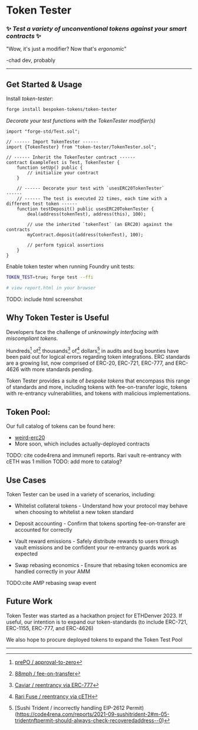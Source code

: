 # Token Tester

### :sparkles: *Test a variety of unconventional tokens against your smart contracts* :sparkles:

"Wow, it's just a modifier? Now that's *ergonomic*"

-chad dev, probably

---

## Get Started & Usage

Install *token-tester*:

```bash
forge install bespoken-tokens/token-tester
```

*Decorate your test functions with the TokenTester modifier(s)*
```solidity
import "forge-std/Test.sol";

// ------ Import TokenTester ------
import {TokenTester} from "token-tester/TokenTester.sol";

// ------ Inherit the TokenTester contract ------
contract ExampleTest is Test, TokenTester {
    function setUp() public {
        // initialize your contract
    }
    
    // ------ Decorate your test with `usesERC20TokenTester`                       ------
    // ------ The test is executed 22 times, each time with a different test token ------
    function testDeposit() public usesERC20TokenTester {
        deal(address(tokenTest), address(this), 100);
        
        // use the inherited `tokenTest` (an ERC20) against the contracts
        myContract.deposit(address(tokenTest), 100);
        
        // perform typical assertions
    }
}
```

Enable token tester when running Foundry unit tests:
```bash
TOKEN_TEST=true; forge test --ffi

# view report.html in your browser
```

TODO: include html screenshot

## Why Token Tester is Useful
Developers face the challenge of *unknowingly interfacing with miscompliant tokens.*

Hundreds[^1] of[^2] thousands[^3] of[^4] dollars[^5]  in audits and bug bounties have been paid out for logical errors regarding token integrations. ERC standards are a growing list, now comprised of ERC-20, ERC-721, ERC-777, and ERC-4626 with more standards pending.

Token Tester provides a suite of *bespoke tokens* that encompass this range of standards and more, including tokens with fee-on-transfer logic, tokens with re-entrancy vulnerabilities, and tokens with malicious implementations.

## Token Pool:
Our full catalog of tokens can be found here:
- [weird-erc20](https://github.com/d-xo/weird-erc20)
- More soon, which includes actually-deployed contracts


TODO: cite code4rena and immunefi reports. Rari vault re-entrancy with cETH was 1 million
TODO: add more to catalog?

## Use Cases
Token Tester can be used in a variety of scenarios, including:

- Whitelist collateral tokens - Understand how your protocol may behave when choosing to whitelist a new token standard

- Deposit accounting - Confirm that tokens sporting fee-on-transfer are accounted for correctly

- Vault reward emissions - Safely distribute rewards to users through vault emissions and be confident your re-entrancy guards work as expected

- Swap rebasing economics - Ensure that rebasing token economics are handled correctly in your AMM 

TODO:cite AMP rebasing swap event

## Future Work

Token Tester was started as a hackathon project for ETHDenver 2023. If useful, our intention is to expand our token-standards (to include ERC-721, ERC-1155, ERC-777, and ERC-4626)

We also hope to procure deployed tokens to expand the Token Test Pool


---

[^1]: [prePO / approval-to-zero](https://code4rena.com/reports/2022-03-prepo/#l-02-the-contract-should-approve0-first)
[^2]: [88mph / fee-on-transfer](https://code4rena.com/reports/2021-05-88mph/#m-01-incompatability-with-deflationary--fee-on-transfer-tokens)
[^3]: [Caviar / reentrancy via ERC-777](https://code4rena.com/reports/2022-12-caviar/#h-01-reentrancy-in-buy-function-for-erc777-tokens-allows-buying-funds-with-considerable-discount)
[^4]: [Rari Fuse / reentrancy via cETH](https://www.certik.com/resources/blog/6LiXVtPQ8q5AQfqOUPnTOS-revisiting-fei-protocol-incident)
[^5]: [Sushi Trident / incorrectly handling EIP-2612 Permit)(https://code4rena.com/reports/2021-09-sushitrident-2#m-05-tridentnftpermit-should-always-check-recoveredaddress--0)
